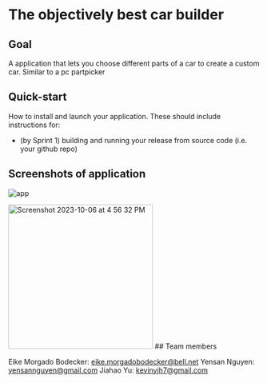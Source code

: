 # The objectively best car builder

## Goal
A application that lets you choose different parts of a car to create a custom car. Similar to a pc partpicker

## Quick-start
How to install and launch your application. These should include instructions for:
- (by Sprint 1) building and running your release from source code (i.e. your github repo)

## Screenshots of application
![app](https://github.com/EikeMB/AppDev2_Project/assets/98343869/0143e44e-d11a-47bd-a776-caf594d1c0c0)

<img width="289" alt="Screenshot 2023-10-06 at 4 56 32 PM" src="https://github.com/EikeMB/AppDev2_Project/assets/98350594/57891d47-8115-4760-9311-810e27a88ac3">
## Team members

Eike Morgado Bodecker: eike.morgadobodecker@bell.net
Yensan Nguyen: yensannguyen@gmail.com
Jiahao Yu: kevinyjh7@gmail.com
